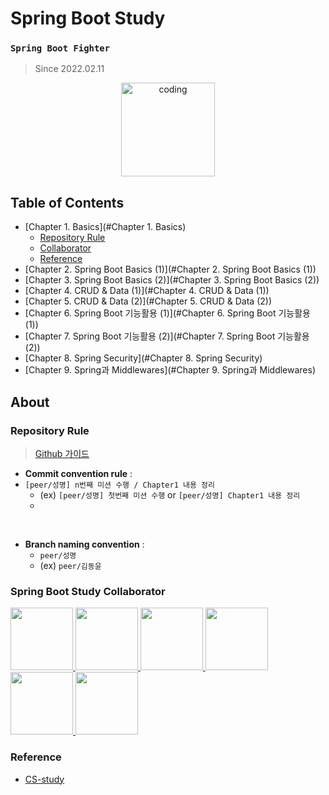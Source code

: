 # Spring Boot Study
### `Spring Boot Fighter`
> Since 2022.02.11

<p align="center">
  <img src="https://blog.kakaocdn.net/dn/bTUS0r/btqCtYkkVjX/d3KozubgCSWLv1X9V5lbY1/img.png" alt="coding" width="150px" />
</p>

## Table of Contents

- [Chapter 1. Basics](#Chapter 1. Basics)
  - [Repository Rule](#repository-rule)
  - [Collaborator](#collaborator)
  - [Reference](#reference)
- [Chapter 2. Spring Boot Basics (1)](#Chapter 2. Spring Boot Basics (1))
- [Chapter 3. Spring Boot Basics (2)](#Chapter 3. Spring Boot Basics (2))
- [Chapter 4. CRUD & Data (1)](#Chapter 4. CRUD & Data (1))
- [Chapter 5. CRUD & Data (2)](#Chapter 5. CRUD & Data (2))
- [Chapter 6. Spring Boot 기능활용 (1)](#Chapter 6. Spring Boot 기능활용 (1))
- [Chapter 7. Spring Boot 기능활용 (2)](#Chapter 7. Spring Boot 기능활용 (2))
- [Chapter 8. Spring Security](#Chapter 8. Spring Security)
- [Chapter 9. Spring과 Middlewares](#Chapter 9. Spring과 Middlewares)

## About


### Repository Rule

> [Github 가이드](https://www.notion.so/Github-Study-2bac0600e75d477e828e96ab319f0247)

- **Commit convention rule** : 
- `[peer/성명] n번째 미션 수행 / Chapter1 내용 정리 `
   - (ex) `[peer/성명] 첫번째 미션 수행` or `[peer/성명] Chapter1 내용 정리`
   - 
 <br>
 
- **Branch naming convention** : 
   - `peer/성명` 
   - (ex) `peer/김동윤`

### Spring Boot Study Collaborator

<p>
<a href="https://github.com/myway00">
  <img src="https://github.com/myway00.png" width="100">
</a>
  
 <a href="https://github.com/gdakate">
  <img src="https://github.com/gdakate.png" width="100">
</a>
  
 <a href="https://github.com/hehahihang">
  <img src="https://github.com/hehahihang.png" width="100">
</a>
  
 <a href="https://github.com/LeeJin0527">
  <img src="https://github.com/LeeJin0527.png" width="100">
</a>
  
 <a href="https://github.com/Subinhyun">
  <img src="https://github.com/Subinhyun.png" width="100">
</a>
  
 <a href="https://github.com/yoon-youngjin">
  <img src="https://github.com/yoon-youngjin.png" width="100">
</a>
  
</p>

### Reference

- [CS-study](https://github.com/Seogeurim/CS-study#repository-rule)


